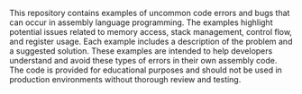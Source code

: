 This repository contains examples of uncommon code errors and bugs that can occur in assembly language programming.  The examples highlight potential issues related to memory access, stack management, control flow, and register usage. Each example includes a description of the problem and a suggested solution.  These examples are intended to help developers understand and avoid these types of errors in their own assembly code.  The code is provided for educational purposes and should not be used in production environments without thorough review and testing.